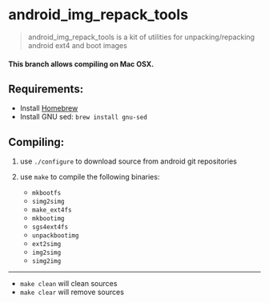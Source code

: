 android_img_repack_tools
========================

> android_img_repack_tools is a kit of utilities for unpacking/repacking android ext4 and boot images

#### This branch allows compiling on Mac OSX.


## Requirements:

* Install [Homebrew](http://brew.sh/)
* Install GNU sed: `brew install gnu-sed`

## Compiling:

1. use `./configure` to download source from android git repositories

2. use `make` to compile the following binaries:
	* `mkbootfs`
	* `simg2simg`
	* `make_ext4fs`
	* `mkbootimg`
	* `sgs4ext4fs`
	* `unpackbootimg`
	* `ext2simg`
	* `img2simg`
	* `simg2img`

--------------------------------------------------------------------------------

* `make clean` will clean sources
* `make clear` will remove sources
